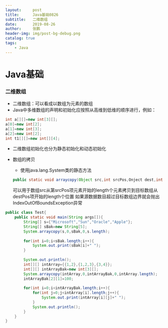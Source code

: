```yaml
---
layout:     post 
title:      Java基础0826
subtitle:   二维数组
date:       2019-08-26
author:     张鹏
header-img: img/post-bg-debug.png
catalog: true   
tags:                         
    - Java
---
```


# Java基础

### 二维数组
- 二维数组：可以看成以数组为元素的数组
- Java中多维数组的声明和初始化应按照从高维到低维的顺序进行，例如：
```java
int a[][]=new int[3][];
a[0]=new int[2];
a[1]=new int[3];
a[2]=new int[2];
int t1[][]=new int[][4];
```
- 二维数组初始化也分为静态初始化和动态初始化

- 数组的拷贝
   - 使用java.lang.System类的静态方法
   ```java
   public static void arraycopy(Object src,int srcPos,Onject dest,int destPos,int length);
   ```
   可以用于数组src从第srcPos项元素开始的length个元素拷贝到目标数组从destPos项开始的length个位置
如果源数据数目超过目标数组边界就会抛出IndexOutOfBoundsException异常
```java
public class Test{
	public static void main(String args[]){
		String[] s={"Microsoft","Sun","Oracle","Apple"};
		String[] sBak=new String[5];
		System.arraycopy(s,0,sBak,0,s.length);
		
		for(int i=0;i<sBak.length;i++){
			System.out.print(sBak[i]+" ");
		}
		
		System.out.println();
		int[][] intArray={{1,2},{1,2,3},{3,4}};
		int[][] intArrayBak=new int[3][];
		System.arraycopy(intArray,0,intArrayBak,0,intArray.length);
		intArrayBak[2][1]=100;
		
		for(int i=0;i<intArrayBak.length;i++){
			for(int j=0;j<intArray[i].length;j++){
				System.out.print(intArray[i][j]+" ");
			}
			System.out.println();
		}
	}
}
```
